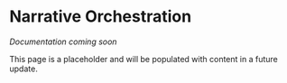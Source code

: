 # Narrative Orchestration

*Documentation coming soon*

This page is a placeholder and will be populated with content in a future update.
